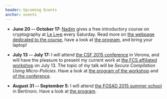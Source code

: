 ```yaml
---
header: Upcoming Events
anchor: events
---
```


* **June 20 -- October 17:**
  [Nadim](https://nadim.computer/)
  gives a free introductory course on cryptography at
  [Le L∞p](http://leloop.org/)
  every Saturday. Read more on
  [the webpage dedicated to the course](http://courscrypto.org/),
  have a look at
  [the program](https://github.com/kaepora/courscrypto/blob/master/PROGRAMME.md),
  and bring your laptop!

* **July 13 -- July 17:**
  I will attend
  [the CSF 2015 conference](http://csf2015.di.univr.it/)
  in Verona, and will have the pleasure to present my current work at
  [the FCS affiliated workshop](http://software.imdea.org/~bkoepf/FCS15/)
  on July 13. The topic of my talk will be *Secure Compilation Using
  Micro-Policies*. Have a look at
  [the program of the workshop](http://software.imdea.org/~bkoepf/FCS15/#program)
  and [of the conference](http://csf2015.di.univr.it/program.php).

* **August 31 -- September 5**:
  I will attend
  [the FOSAD 2015 summer school](http://www.sti.uniurb.it/events/fosad15/)
  in Bertinoro.
  Have a look at
  [the program](http://www.sti.uniurb.it/events/fosad15/Programme.html).
